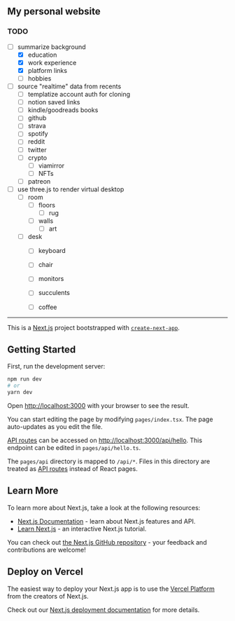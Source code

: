 ## My personal website

### TODO

- [ ] summarize background
    - [x] education
    - [x] work experience
    - [x] platform links
    - [ ] hobbies
- [ ] source "realtime" data from recents
    - [ ] templatize account auth for cloning
    - [ ] notion saved links
    - [ ] kindle/goodreads books
    - [ ] github
    - [ ] strava
    - [ ] spotify
    - [ ] reddit
    - [ ] twitter
    - [ ] crypto
        - [ ] viamirror
        - [ ] NFTs
    - [ ] patreon 
- [ ] use three.js to render virtual desktop
    - [ ] room
        - [ ] floors
            - [ ] rug
        - [ ] walls
            - [ ] art
    - [ ] desk
        - [ ] keyboard
        - [ ] chair
        - [ ] monitors
        - [ ] succulents
        - [ ] coffee


 ---

This is a [Next.js](https://nextjs.org/) project bootstrapped with [`create-next-app`](https://github.com/vercel/next.js/tree/canary/packages/create-next-app).

## Getting Started

First, run the development server:

```bash
npm run dev
# or
yarn dev
```

Open [http://localhost:3000](http://localhost:3000) with your browser to see the result.

You can start editing the page by modifying `pages/index.tsx`. The page auto-updates as you edit the file.

[API routes](https://nextjs.org/docs/api-routes/introduction) can be accessed on [http://localhost:3000/api/hello](http://localhost:3000/api/hello). This endpoint can be edited in `pages/api/hello.ts`.

The `pages/api` directory is mapped to `/api/*`. Files in this directory are treated as [API routes](https://nextjs.org/docs/api-routes/introduction) instead of React pages.

## Learn More

To learn more about Next.js, take a look at the following resources:

- [Next.js Documentation](https://nextjs.org/docs) - learn about Next.js features and API.
- [Learn Next.js](https://nextjs.org/learn) - an interactive Next.js tutorial.

You can check out [the Next.js GitHub repository](https://github.com/vercel/next.js/) - your feedback and contributions are welcome!

## Deploy on Vercel

The easiest way to deploy your Next.js app is to use the [Vercel Platform](https://vercel.com/new?utm_medium=default-template&filter=next.js&utm_source=create-next-app&utm_campaign=create-next-app-readme) from the creators of Next.js.

Check out our [Next.js deployment documentation](https://nextjs.org/docs/deployment) for more details.
